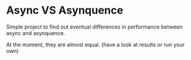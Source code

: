 Async VS Asynquence
==================

Simple project to find out eventual differences in performance between async and asynquence.

At the moment, they are almost equal. (have a look at results or run your own)
